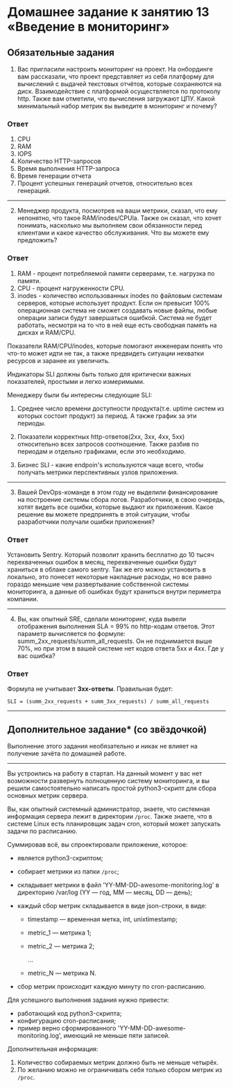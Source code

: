 # Домашнее задание к занятию 13 «Введение в мониторинг»

## Обязательные задания

1. Вас пригласили настроить мониторинг на проект. На онбординге вам рассказали, что проект представляет из себя платформу для вычислений с выдачей текстовых отчётов, которые сохраняются на диск. 
Взаимодействие с платформой осуществляется по протоколу http. Также вам отметили, что вычисления загружают ЦПУ. Какой минимальный набор метрик вы выведите в мониторинг и почему?

### Ответ
1. CPU
2. RAM
3. IOPS
4. Количество HTTP-запросов
5. Время выполнения HTTP-запроса
6. Время генерации отчета
7. Процент успешных генераций отчетов, относительно всех генераций.

---

2. Менеджер продукта, посмотрев на ваши метрики, сказал, что ему непонятно, что такое RAM/inodes/CPUla. Также он сказал, что хочет понимать, насколько мы выполняем свои обязанности перед клиентами и какое качество обслуживания. Что вы можете ему предложить?

### Ответ
1. RAM - процент потребляемой памяти серверами, т.е. нагрузка по памяти.
2. CPU - процент нагруженности CPU.
3. inodes - количество использованных inodes по файловым системам серверов, которые использует продукт. 
Если он превысит 100% операционная система не сможет создавать новые файлы, любые операции записи будут завершаться 
ошибкой. Система не будет работать, несмотря на то что в ней еще есть свободная память на дисках и RAM/CPU.

Показатели RAM/CPU/inodes, которые помогают
инженерам понять что что-то может идти не так, а также предвидеть ситуации нехватки ресурсов и заранее их увеличить.

Индикаторы SLI должны быть только для критически важных показателей, простыми и легко измеримыми.

Менеджеру были бы интересны следующие SLI:

1. Среднее число времени доступности продукта(т.е. uptime систем из которых состоит продукт) за период.
А также график за эти периоды.

2. Показатели корректных http-ответов(2xx, 3xx, 4xx, 5xx) относительно всех запросов соотношение.
Также разбив по периодам и отдельно графиками, если это необходимо.

3. Бизнес SLI - какие endpoin's используются чаще всего, чтобы получать метрики перспективных узлов приложения.

---

3. Вашей DevOps-команде в этом году не выделили финансирование на построение системы сбора логов. Разработчики, в свою очередь, хотят видеть все ошибки, которые выдают их приложения. Какое решение вы можете предпринять в этой ситуации, чтобы разработчики получали ошибки приложения?

### Ответ
Установить Sentry. Который позволит хранить бесплатно до 10 тысяч перехваченных ошибок в месяц, перехваченные ошибки будут храниться в облаке самого sentry. Так же его можно установить в локально, это понесет некоторые накладные расходы, но все равно
гораздо меньшие чем развертывание собственной системы мониторинга, а данные об ошибках будут храниться внутри периметра компании.

---

4. Вы, как опытный SRE, сделали мониторинг, куда вывели отображения выполнения SLA = 99% по http-кодам ответов. 
Этот параметр вычисляется по формуле: summ_2xx_requests/summ_all_requests. Он не поднимается выше 70%, но при этом в вашей системе нет кодов ответа 5xx и 4xx. Где у вас ошибка?

### Ответ
Формула не учитывает **3xx-ответы**. Правильная будет:

`SLI = (summ_2xx_requests + summ_3xx_requests) / summ_all_requests`

---

## Дополнительное задание* (со звёздочкой) 

Выполнение этого задания необязательно и никак не влияет на получение зачёта по домашней работе.

_____

Вы устроились на работу в стартап. На данный момент у вас нет возможности развернуть полноценную систему 
мониторинга, и вы решили самостоятельно написать простой python3-скрипт для сбора основных метрик сервера. 

Вы, как опытный системный администратор, знаете, что системная информация сервера лежит в директории `/proc`. Также знаете, что в системе Linux есть  планировщик задач cron, который может запускать задачи по расписанию.

Суммировав всё, вы спроектировали приложение, которое:

- является python3-скриптом;
- собирает метрики из папки `/proc`;
- складывает метрики в файл 'YY-MM-DD-awesome-monitoring.log' в директорию /var/log 
(YY — год, MM — месяц, DD — день);
- каждый сбор метрик складывается в виде json-строки, в виде:
  + timestamp — временная метка, int, unixtimestamp;
  + metric_1 — метрика 1;
  + metric_2 — метрика 2;
  
     ...
     
  + metric_N — метрика N.
  
- сбор метрик происходит каждую минуту по cron-расписанию.

Для успешного выполнения задания нужно привести:

* работающий код python3-скрипта;
* конфигурацию cron-расписания;
* пример верно сформированного 'YY-MM-DD-awesome-monitoring.log', имеющий не меньше пяти записей.

Дополнительная информация:

1. Количество собираемых метрик должно быть не меньше четырёх.
1. По желанию можно не ограничивать себя только сбором метрик из `/proc`.
